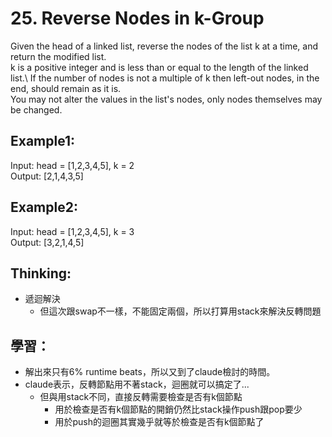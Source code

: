 # 25. Reverse Nodes in k-Group
Given the head of a linked list, reverse the nodes of the list k at a time, and return the modified list.\
k is a positive integer and is less than or equal to the length of the linked list.\ 
If the number of nodes is not a multiple of k then left-out nodes, in the end, should remain as it is.\
You may not alter the values in the list's nodes, only nodes themselves may be changed.

## Example1:
Input: head = [1,2,3,4,5], k = 2\
Output: [2,1,4,3,5]

## Example2:
Input: head = [1,2,3,4,5], k = 3\
Output: [3,2,1,4,5]

## Thinking:
- 遞迴解決
  - 但這次跟swap不一樣，不能固定兩個，所以打算用stack來解決反轉問題

## 學習：
- 解出來只有6% runtime beats，所以又到了claude檢討的時間。
- claude表示，反轉節點用不著stack，迴圈就可以搞定了...
  - 但與用stack不同，直接反轉需要檢查是否有k個節點
    - 用於檢查是否有k個節點的開銷仍然比stack操作push跟pop要少
    - 用於push的迴圈其實幾乎就等於檢查是否有k個節點了


